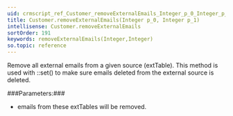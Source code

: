 ```yaml
---
uid: crmscript_ref_Customer_removeExternalEmails_Integer_p_0_Integer_p_1
title: Customer.removeExternalEmails(Integer p_0, Integer p_1)
intellisense: Customer.removeExternalEmails
sortOrder: 191
keywords: removeExternalEmails(Integer,Integer)
so.topic: reference
---
```



Remove all external emails from a given source (extTable). This method is used with ::set() to make sure emails deleted from the external source is deleted.




###Parameters:###


 - emails from these extTables will be removed.


